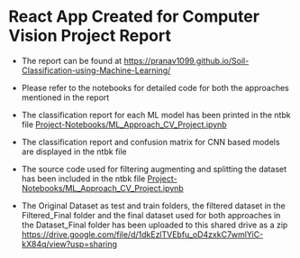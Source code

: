 # React App Created for Computer Vision Project Report

* The report can be found at https://pranav1099.github.io/Soil-Classification-using-Machine-Learning/

* Please refer to the notebooks for detailed code for both the approaches mentioned in the report

* The classification report for each ML model has been printed in the ntbk file <u>Project-Notebooks/ML_Approach_CV_Project.ipynb</u>

* The classification report and confusion matrix for CNN based models are displayed in the ntbk file

* The source code used for filtering augmenting and splitting the dataset has been included in the ntbk file <u>Project-Notebooks/ML_Approach_CV_Project.ipynb</u>

* The Original Dataset as test and train folders, the filtered dataset in the Filtered_Final folder and the final dataset used for both approaches in the       Dataset_Final folder has been uploaded to this shared drive as a zip https://drive.google.com/file/d/1dkEzlTVEbfu_oD4zxkC7wmlYiC-kX84q/view?usp=sharing